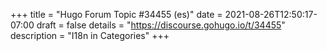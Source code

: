 +++
title = "Hugo Forum Topic #34455 (es)"
date = 2021-08-26T12:50:17-07:00
draft = false
details = "https://discourse.gohugo.io/t/34455"
description = "I18n in Categories"
+++
